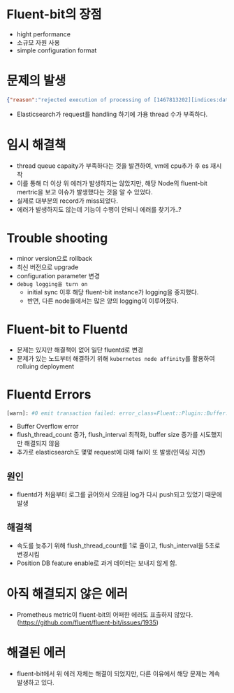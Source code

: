 # Fluent-bit의 장점
- hight performance
- 소규모 자원 사용
- simple configuration format

# 문제의 발생
```json
{"reason":"rejected execution of processing of [1467813202][indices:data/write/bulk[s][p]]: request: BulkShardRequest [[index-2020.11.11][0]] containing [2434] requests, target allocation id: 3wVc6ZYQSPOGobyFfMFL9g, primary term: 1 on EsThreadPoolExecutor[name = name-logs/write, queue capacity = 200, org.elasticsearch.common.util.concurrent.EsThreadPoolExecutor@3cc64ef2[Running, pool size = 2, active threads = 2, queued tasks = 206, completed tasks = 596177059]]"}}}
```
- Elasticsearch가 request를 handling 하기에 가용 thread 수가 부족하다.

# 임시 해결책
- thread queue capaity가 부족하다는 것을 발견하여, vm에 cpu추가 후 es 재시작
- 이를 통해 더 이상 위 에러가 발생하지는 않았지만, 해당 Node의 fluent-bit mertric을 보고 이슈가 발생했다는 것을 알 수 있었다.
- 실제로 대부분의 record가 miss되었다.
- 에러가 발생하지도 않는데 기능이 수행이 안되니 에러를 찾기가..?

# Trouble shooting
- minor version으로 rollback
- 최신 버전으로 upgrade
- configuration parameter 변경
- `debug logging을 turn on`
    - initial sync 이후 해당 fluent-bit instance가 logging을 중지했다.
    - 반면, 다른 node들에서는 많은 양의 logging이 이루어졌다.

# Fluent-bit to Fluentd
- 문제는 있지만 해결책이 없어 일단 fluentd로 변경
- 문제가 있는 노드부터 해결하기 위해 `kubernetes node affinity`를 활용하여 rolluing deployment

# Fluentd Errors
```bash
[warn]: #0 emit transaction failed: error_class=Fluent::Plugin::Buffer::BufferOverflowError error="buffer space has too many data"
```
- Buffer Overflow error
- flush_thread_count 증가, flush_interval 최적화, buffer size 증가를 시도했지만 해결되지 않음
- 추가로 elasticsearch도 몇몇 request에 대해 fail이 또 발생(인덱싱 지연)
## 원인
- fluentd가 처음부터 로그를 긁어와서 오래된 log가 다시 push되고 있었기 때문에 발생
## 해결책
- 속도를 늦추기 위해 flush_thread_count를 1로 줄이고, flush_interval을 5초로 변경시킴
- Position DB feature enable로 과거 데이터는 보내지 않게 함.

# 아직 해결되지 않은 에러
- Prometheus metric이 fluent-bit의 어떠한 에러도 표출하지 않았다.(https://github.com/fluent/fluent-bit/issues/1935)

# 해결된 에러
- fluent-bit에서 위 에러 자체는 해결이 되었지만, 다른 이유에서 해당 문제는 계속 발생하고 있다.